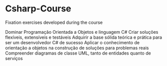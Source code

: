 # Csharp-Course
 Fixation exercises developed during the course




Dominar Programação Orientada a Objetos e linguagem C#
Criar soluções flexíveis, extensíveis e testáveis
Adquirir a base sólida teórica e prática para ser um desenvolvedor C# de sucesso
Aplicar o conhecimento de orientação a objetos na construção de soluções para problemas reais
Compreender diagramas de classe UML, tanto de entidades quanto de serviços
